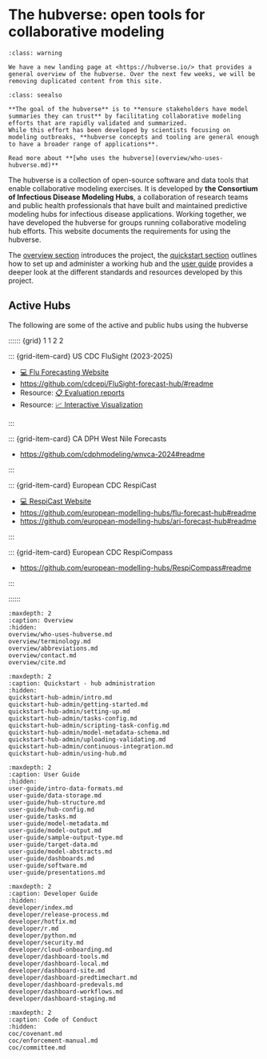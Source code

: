 # The hubverse: open tools for collaborative modeling

```{admonition} 📣 We have a new landing page!
:class: warning

We have a new landing page at <https://hubverse.io/> that provides a general overview of the hubverse. Over the next few weeks, we will be removing duplicated content from this site.
```

```{admonition} What is the hubverse for?
:class: seealso

**The goal of the hubverse** is to **ensure stakeholders have model summaries they can trust** by facilitating collaborative modeling efforts that are rapidly validated and summarized.
While this effort has been developed by scientists focusing on modeling outbreaks, **hubverse concepts and tooling are general enough to have a broader range of applications**.

Read more about **[who uses the hubverse](overview/who-uses-hubverse.md)**
```

The hubverse is a collection of open-source software and data tools that enable collaborative modeling exercises. It is developed by **the Consortium of Infectious Disease Modeling Hubs**, a collaboration of research teams and public health professionals that have built and maintained predictive modeling hubs for infectious disease applications. Working together, we have developed the hubverse for groups running collaborative modeling hub efforts. This website documents the requirements for using the hubverse.

The [overview section](overview/who-uses-hubverse.md) introduces the project, the [quickstart section](quickstart-hub-admin/intro.md) outlines how to set up and administer a working hub and the [user guide](user-guide/intro-data-formats.md) provides a deeper look at the different standards and resources developed by this project.

## Active Hubs

The following are some of the active and public hubs using the hubverse

:::::: {grid} 1 1 2 2

::: {grid-item-card} US CDC FluSight (2023-2025)

 - [💻 Flu Forecasting Website](https://www.cdc.gov/flu-forecasting/)
 - <https://github.com/cdcepi/FluSight-forecast-hub/#readme>
 - Resource: [📋 Evaluation reports](https://reichlab.io/flusight-eval/)
 - Resource: [📈 Interactive Visualization](https://zoltardata.com/project/360/viz)

:::

::: {grid-item-card} CA DPH West Nile Forecasts

 - <https://github.com/cdphmodeling/wnvca-2024#readme>

:::


::: {grid-item-card} European CDC RespiCast

 - [💻 RespiCast Website](https://respicast.ecdc.europa.eu/)
 - <https://github.com/european-modelling-hubs/flu-forecast-hub#readme>
 - <https://github.com/european-modelling-hubs/ari-forecast-hub#readme>

:::

::: {grid-item-card} European CDC RespiCompass

 - <https://github.com/european-modelling-hubs/RespiCompass#readme>

:::

::::::



```{toctree}
:maxdepth: 2
:caption: Overview
:hidden:
overview/who-uses-hubverse.md
overview/terminology.md
overview/abbreviations.md
overview/contact.md
overview/cite.md
```

```{toctree}
:maxdepth: 2
:caption: Quickstart - hub administration
:hidden:
quickstart-hub-admin/intro.md
quickstart-hub-admin/getting-started.md
quickstart-hub-admin/setting-up.md
quickstart-hub-admin/tasks-config.md
quickstart-hub-admin/scripting-task-config.md
quickstart-hub-admin/model-metadata-schema.md
quickstart-hub-admin/uploading-validating.md
quickstart-hub-admin/continuous-integration.md
quickstart-hub-admin/using-hub.md
```

```{toctree}
:maxdepth: 2
:caption: User Guide
:hidden:
user-guide/intro-data-formats.md
user-guide/data-storage.md
user-guide/hub-structure.md
user-guide/hub-config.md
user-guide/tasks.md
user-guide/model-metadata.md
user-guide/model-output.md
user-guide/sample-output-type.md
user-guide/target-data.md
user-guide/model-abstracts.md
user-guide/dashboards.md
user-guide/software.md
user-guide/presentations.md
```

```{toctree}
:maxdepth: 2
:caption: Developer Guide
:hidden:
developer/index.md
developer/release-process.md
developer/hotfix.md
developer/r.md
developer/python.md
developer/security.md
developer/cloud-onboarding.md
developer/dashboard-tools.md
developer/dashboard-local.md
developer/dashboard-site.md
developer/dashboard-predtimechart.md
developer/dashboard-predevals.md
developer/dashboard-workflows.md
developer/dashboard-staging.md
```

```{toctree}
:maxdepth: 2
:caption: Code of Conduct
:hidden:
coc/covenant.md
coc/enforcement-manual.md
coc/committee.md
```

